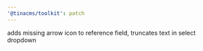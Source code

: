 ```yaml
---
'@tinacms/toolkit': patch
---
```


adds missing arrow icon to reference field, truncates text in select dropdown
